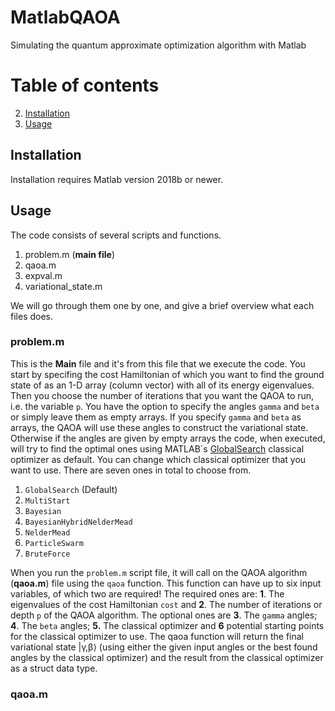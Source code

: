 # MatlabQAOA
Simulating the quantum approximate optimization algorithm with Matlab

# Table of contents
2. [Installation](#installation)
3. [Usage](#usage)

## Installation <a name="installation"></a>
Installation requires Matlab version 2018b or newer.

## Usage <a name="usage"></a>

The code consists of several scripts and functions. 

1. problem.m (**main file**)
2. qaoa.m
3. expval.m
4. variational_state.m

We will go through them one by one, and give a brief overview what each files does.

### problem.m

This is the **Main** file and it's from this file that we execute the code. You start by specifing the cost Hamiltonian of which you want to find the ground state of as an 1-D array (column vector) with all of its energy eigenvalues. Then you choose the number of iterations that you want the QAOA to run, i.e. the variable `p`. You have the option to specify the angles `gamma` and `beta` or simply leave them as empty arrays. If you specify `gamma` and `beta` as arrays, the QAOA will use these angles to construct the variational state. Otherwise if the angles are given by empty arrays the code, when executed, will try to find the optimal ones using MATLAB´s [GlobalSearch](https://se.mathworks.com/help/gads/globalsearch.html) classical optimizer as default. You can change which classical optimizer that you want to use. There are seven ones in total to choose from.

1. `GlobalSearch` (Default)
2. `MultiStart`
3. `Bayesian`
4. `BayesianHybridNelderMead`
5. `NelderMead`
6. `ParticleSwarm`
7. `BruteForce`

When you run the `problem.m` script file, it will call on the QAOA algorithm (**qaoa.m**) file using the `qaoa` function. This function can have up to six input variables, of which two are required! The required ones are: **1**. The eigenvalues of the cost Hamiltonian `cost` and **2**. The number of iterations or depth `p` of the QAOA algorithm. The optional ones are  **3**. The `gamma` angles; **4**. The `beta` angles; **5.** The classical optimizer and **6** potential starting points for the classical optimizer to use. The qaoa function will return the final variational state |γ,β⟩ (using either the given input angles or the best found angles by the classical optimizer) and the result from the classical optimizer as a struct data type.

### qaoa.m

